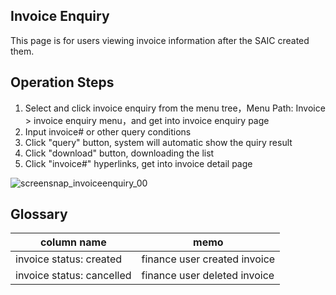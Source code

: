 ## Invoice Enquiry
This page is for users viewing invoice information after the SAIC created them.


## Operation Steps
1. Select and click invoice enquiry from the menu tree，Menu Path: Invoice > invoice enquiry menu，and get into invoice enquiry page
2. Input invoice# or other query conditions
3. Click "query" button, system will automatic show the quiry result
4. Click "download" button, downloading the list
5. Click "invoice#" hyperlinks, get into invoice detail page

![screensnap_invoiceenquiry_00](https://github.com/grantpanda/gitbook_ArbeitBuch/raw/master/.gitbook/assets/screensnap_invoiceenquiry_00.jpg)

## Glossary
column name | memo
---|---
invoice status: created | finance user created invoice
invoice status: cancelled | finance user deleted invoice
